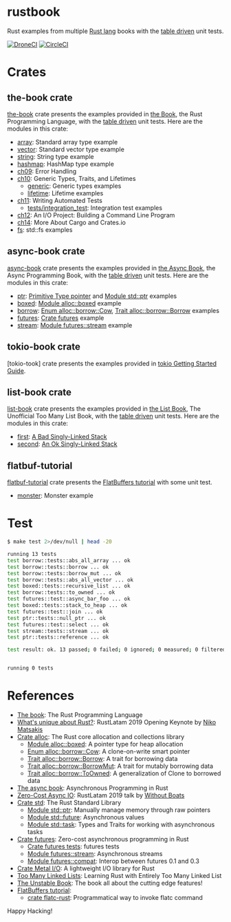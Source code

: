# rustbook

Rust examples from multiple [Rust lang] books with the [table driven]
unit tests.

[![DroneCI]](https://cloud.drone.io/keithnoguchi/rustbook)
[![CircleCI]](https://circleci.com/gh/keithnoguchi/workflows/rustbook)

[Rust lang]: https://www.rust-lang.org
[table driven]: https://dave.cheney.net/2019/05/07/prefer-table-driven-tests
[DroneCI]: https://cloud.drone.io/api/badges/keithnoguchi/rustbook/status.svg
[CircleCI]: https://circleci.com/gh/keithnoguchi/rustbook.svg?style=svg

# Crates

## the-book crate

[the-book] crate presents the examples provided in [the Book], the Rust Programming
Language, with the [table driven] unit tests.  Here are the modules in this
crate:

- [array]: Standard array type example
- [vector]: Standard vector type example
- [string]: String type example
- [hashmap]: HashMap type example
- [ch09]: Error Handling
- [ch10]: Generic Types, Traits, and Lifetimes
  - [generic]: Generic types examples
  - [lifetime]: Lifetime examples
- [ch11]: Writing Automated Tests
  - [tests/integration_test]: Integration test examples
- [ch12]: An I/O Project: Building a Command Line Program
- [ch14]: More About Cargo and Crates.io
- [fs]: std::fs examples

[the book]: https://doc.rust-lang.org/stable/book/
[the-book]: book/Cargo.toml
[array]: book/src/array.rs
[vector]: book/src/vector.rs
[string]: book/src/string.rs
[hashmap]: book/src/hashmap.rs
[ch09]: book/src/ch09.rs
[ch10]: book/src/ch10/mod.rs
[generic]: book/src/ch10/generic.rs
[lifetime]: book/src/ch10/lifetime.rs
[ch11]: book/src/ch11.rs
[ch12]: book/src/ch12.rs
[ch14]: book/src/ch14.rs
[tests/integration_test]: book/tests/integration_test.rs
[fs]: book/src/fs.rs

## async-book crate

[async-book] crate presents the examples provided in [the Async Book], the Async
Programming Book, with the [table driven] unit tests.  Here are the modules
in this crate:

- [ptr]: [Primitive Type pointer] and [Module std::ptr] examples
- [boxed]: [Module alloc::boxed] example
- [borrow]: [Enum alloc::borrow::Cow], [Trait alloc::borrow::Borrow] examples
- [futures]: [Crate futures] example
- [stream]: [Module futures::stream] example

[the async book]: https://rust-lang.github.io/async-book/
[async-book]: async/Cargo.toml
[ptr]: async/src/ptr.rs
[boxed]: async/src/boxed.rs
[borrow]: async/src/borrow.rs
[futures]: async/src/futures.rs
[stream]: async/src/stream.rs

## tokio-book crate

[tokio-took] crate presents the examples provided in
[tokio Getting Started Guide].

[tokio-book]: tokio/Cargo.toml
[tokio getting started guide]: https://tokio.rs/docs/overview/

## list-book crate

[list-book] crate presents the examples provided in [the List Book], The Unofficial
Too Many List Book, with the [table driven] unit tests.  Here are the modules
in this crate:

- [first]: [A Bad Singly-Linked Stack]
- [second]: [An Ok Singly-Linked Stack]

[list-book]: list/Cargo.toml
[first]: list/src/first.rs
[second]: list/src/second.rs
[the list book]: http://rust-unofficial.github.io/too-many-lists/
[A Bad Singly-Linked Stack]: http://rust-unofficial.github.io/too-many-lists/first.html
[An Ok Singly-Linked Stack]: http://rust-unofficial.github.io/too-many-lists/second.html

## flatbuf-tutorial

[flatbuf-tutorial] crate presents the [FlatBuffers tutorial] with some unit test.

- [monster]: Monster example

[flatbuf-tutorial]: flatbuf/Cargo.toml
[monster]: flatbuf/src/monster.rs
[flatbuffers tutorial]: https://google.github.io/flatbuffers/flatbuffers_guide_tutorial.html]

# Test

```sh
$ make test 2>/dev/null | head -20

running 13 tests
test borrow::tests::abs_all_array ... ok
test borrow::tests::borrow ... ok
test borrow::tests::borrow_mut ... ok
test borrow::tests::abs_all_vector ... ok
test boxed::tests::recursive_list ... ok
test borrow::tests::to_owned ... ok
test futures::test::async_bar_foo ... ok
test boxed::tests::stack_to_heap ... ok
test futures::test::join ... ok
test ptr::tests::null_ptr ... ok
test futures::test::select ... ok
test stream::tests::stream ... ok
test ptr::tests::reference ... ok

test result: ok. 13 passed; 0 failed; 0 ignored; 0 measured; 0 filtered out


running 0 tests
```

# References

- [The book]: The Rust Programming Language
- [What's unique about Rust?]: RustLatam 2019 Opening Keynote by [Niko Matsakis]
- [Crate alloc]: The Rust core allocation and collections library
  - [Module alloc::boxed]: A pointer type for heap allocation
  - [Enum alloc::borrow::Cow]: A clone-on-write smart pointer
  - [Trait alloc::borrow::Borrow]: A trait for borrowing data
  - [Trait alloc::borrow::BorrowMut]: A trait for mutably borrowing data
  - [Trait alloc::borrow::ToOwned]: A generalization of Clone to borrowed data
- [The async book]: Asynchronous Programming in Rust
- [Zero-Cost Async IO]: RustLatam 2019 talk by [Without Boats]
- [Crate std]: The Rust Standard Library
  - [Module std::ptr]: Manually manage memory through raw pointers
  - [Module std::future]: Asynchronous values
  - [Module std::task]: Types and Traits for working with asynchronous tasks
- [Crate futures]: Zero-cost asynchronous programming in Rust
  - [Crate futures tests]: futures tests
  - [Module futures::stream]: Asynchronous streams
  - [Module futures::compat]: Interop between futures 0.1 and 0.3
- [Crate Metal I/O]: A lightweight I/O library for Rust
- [Too Many Linked Lists]: Learning Rust with Entirely Too Many Linked List
- [The Unstable Book]: The book all about the cutting edge features!
- [FlatBuffers tutorial]:
  - [crate flatc-rust]: Programmatical way to invoke flatc command

[What's unique about Rust?]: https://www.youtube.com/watch?v=jQOZX0xkrWA
[Crate alloc]: https://doc.rust-lang.org/alloc/index.html
[Module alloc::boxed]: https://doc.rust-lang.org/alloc/boxed/index.html
[Enum alloc::borrow::Cow]: https://doc.rust-lang.org/alloc/borrow/enum.Cow.html
[Trait alloc::borrow::Borrow]: https://doc.rust-lang.org/alloc/borrow/trait.Borrow.html
[Trait alloc::borrow::BorrowMut]: https://doc.rust-lang.org/alloc/borrow/trait.BorrowMut.html
[Trait alloc::borrow::ToOwned]: https://doc.rust-lang.org/alloc/borrow/trait.ToOwned.html
[Primitive Type pointer]: https://doc.rust-lang.org/std/primitive.pointer.html
[Module std::ptr]: https://doc.rust-lang.org/std/ptr/index.html
[Too Many Linked Lists]: http://rust-unofficial.github.io/too-many-lists/
[Build a Timer]:  https://rust-lang.github.io/async-book/02_execution/03_wakeups.html#applied-build-a-timer
[Build an Executor]: https://rust-lang.github.io/async-book/02_execution/04_executor.html
[Zero-Cost Async IO]: https://www.youtube.com/watch?v=skos4B5x7qE
[Crate std]: https://doc.rust-lang.org/std/index.html
[Module std::future]: https://doc.rust-lang.org/std/future/index.html
[Module std::task]: https://doc.rust-lang.org/std/task/index.html
[Crate futures]: https://rust-lang-nursery.github.io/futures-api-docs/0.3.0-alpha.19/futures/index.html
[Crate futures tests]: https://github.com/rust-lang-nursery/futures-rs/tree/master/futures/tests
[Module futures::stream]: https://rust-lang-nursery.github.io/futures-api-docs/0.3.0-alpha.19/futures/stream/index.html
[Module futures::compat]: https://rust-lang-nursery.github.io/futures-api-docs/0.3.0-alpha.19/futures/compat/index.html
[Niko Matsakis]: https://twitter.com/nikomatsakis
[Without Boats]: https://github.com/withoutboats
[Crate Metal I/O]: https://github.com/tokio-rs/mio
[Crate crossbeam]: https://docs.rs/crossbeam/0.7.3/crossbeam/
[Crate parking_lot]: https://docs.rs/parking_lot/0.1.0/parking_lot/
[Crate diesel]: https://diesel.rs/guides/getting-started/
[the unstable book]: https://doc.rust-lang.org/nightly/unstable-book/
[Flatbuffers tutorial]: https://google.github.io/flatbuffers/flatbuffers_guide_tutorial.html
[crate flatc-rust]: https://docs.rs/flatc-rust/0.1.2/flatc_rust/#examples

Happy Hacking!
